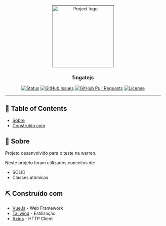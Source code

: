 <p align="center">
  <a href="" rel="noopener">
 <img width=200px height=200px src="https://i.imgur.com/6wj0hh6.jpg" alt="Project logo"></a>
</p>

<h3 align="center">fingatejs</h3>

<div align="center">

[![Status](https://img.shields.io/badge/status-active-success.svg)]()
[![GitHub Issues](https://img.shields.io/github/issues/kylelobo/The-Documentation-Compendium.svg)](https://github.com/kylelobo/The-Documentation-Compendium/issues)
[![GitHub Pull Requests](https://img.shields.io/github/issues-pr/kylelobo/The-Documentation-Compendium.svg)](https://github.com/kylelobo/The-Documentation-Compendium/pulls)
[![License](https://img.shields.io/badge/license-MIT-blue.svg)](/LICENSE)

</div>

---

## 📝 Table of Contents

- [Sobre](#about)
- [Construído com](#built_using)

## 🧐 Sobre <a name = "about"></a>

Projeto desenvolvido para o teste na warren.

Neste projeto foram utilizados conceitos de:

  - SOLID
  - Classes atômicas



## ⛏️ Construído com <a name = "built_using"></a>

- [VueJs](https://vuejs.org/) - Web Framework
- [Tailwind](https://tailwindcss.com/) - Estilização
- [Axios](https://axios-http.com/) - HTTP Client
